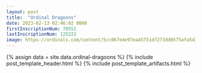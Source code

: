 ```yaml
---
layout: post
title:  "Ordinal Dragoons"
date: 2023-02-13 02:46:02 0000
firstInscriptionNum: 70551
lastInscriptionNum: 125222
image: https://ordinals.com/content/5cc067e4e97ea45751df273dd8575afa543122a9ef915817296ff7d2539ffc23i0
---
```

{% assign data = site.data.ordinal-dragoons %}
{% include post_template_header.html %}
{% include post_template_artifacts.html %}